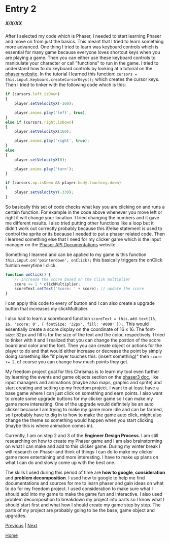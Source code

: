 # Entry 2
##### X/X/XX

After I selected my code which is Phaser, I needed to start learning Phaser and move on from just the basics. This meant that I tried to learn something more advanced. One thing I tried to learn was keyboard controls which is essential for many game because everyone loves shortcut keys when you are playing a game. Then you can either use these keyboard controls to manipulate your character or call "functions" to run in the game. I tried to understand how to do keyboard controls by looking at a tutorial on the [phaser website](https://phaser.io/tutorials/making-your-first-phaser-3-game/part7). In the tutorial I learned this function: `cursors = this.input.keyboard.createCursorKeys();` which creates the cursor keys. Then I tried to tinker with the following code which is this:
```js
if (cursors.left.isDown)
{
    player.setVelocityX(-160);

    player.anims.play('left', true);
}
else if (cursors.right.isDown)
{
    player.setVelocityX(160);

    player.anims.play('right', true);
}
else
{
    player.setVelocityX(0);

    player.anims.play('turn');
}

if (cursors.up.isDown && player.body.touching.down)
{
    player.setVelocityY(-330);
}
```
So basically this set of code checks what key you are clicking on and runs a certain function. For example in the code above whenever you move left or right it will change your location. I tried changing the numbers and it gave me different results. I also tried putting other functions like a loop but it didn't work out correctly probably because this if/else statement is used to control the sprite or its because I needed to put a phaser related code. Then I learned something else that I need for my clicker game which is the input manager on the [Phaser API Documentations](https://newdocs.phaser.io/docs/3.60.0/Phaser.Input.InputManager#events) website.

Something I learned and can be applied to my game is this function `this.input.on('pointerdown', onClick);` this basically triggers the onClick funtion everytime I click.

```js
function onClick() {
    // Increase the score based on the click multiplier
    score += 1 * clickMultiplier;
    scoreText.setText('Score: ' + score); // update the score
}
```
I can apply this code to every of button and I can also create a upgrade button that increases my clickMultiplier.

I also had to learn a scoreboard function `scoreText = this.add.text(16, 16, 'score: 0', { fontSize: '32px', fill: '#000' });`. This would essentially create a score display on the coordinate of 16 x 16. The font-size: 32px and fill is for the size of the text and the color, respectively. I tried to tinker with it and I realized that you can change the postion of the score board and color and the font. Then you can create object or actions for the player to do and that would either increase or decrease the point by simply doing something like "if player touches this: (insert something)" then `score += 2`, of course you can change how much points they get.

My freedom project goal for this Chrismas is to learn my tool even further by learning the events and game objects section on the [phaser3 doc](https://photonstorm.github.io/phaser3-docs/index.html), like input managers and animations (maybe also maps, graphic and sprite) and start creating and setting up my freedom project. I want to at least have a base game where I can just click on something and earn points. I also want to create some upgrade buttons for my clicker game so I can make my game more interesting. One of the upgrade would definitely be an auto clicker because I am trying to make my game more idle and can be farmed, so I probably have to dig in to how to make the game auto click, might also change the theme so something would happen when you start clicking (maybe this is where animation comes in).

Currently, I am on step 2 and 3 of the **Engineer Design Process**. I am still researching on how to create my Phaser game and I am also brainstorming on what I can make and add to this clicker game. During my winter break I will research on Phaser and think of things I can do to make my clicker game more entertaining and more interesting. I have to make up plans on what I can do and slowly come up with the best one.

The skills I used during this period of time are **how to google**, **consideration** and **problem decomposition**. I used how to google to help me find documentations and sources for me to learn phaser and gain ideas on what to do for my freedom project. I used consideration to make sure what I should add into my game to make the game fun and interactive. I also used problem decomposition to breakdown my project into parts so I know what I should start first and what how I should create my game step by step. The parts of my project are probably going to be the base, game object and upgrades. 

[Previous](entry01.md) | [Next](entry03.md)

[Home](../README.md)
